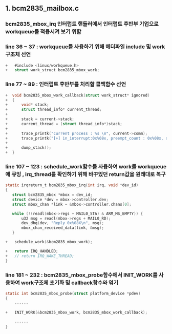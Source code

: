 ## 1. bcm2835_mailbox.c
### bcm2835_mbox_irq 인터럽트 핸들러에서 인터럽트 후반부 기업으로 workqueue를 적용시켜 보기 위함

### line 36 ~ 37 : workqueue를 사용하기 위해 헤더파일 include 및 work구조체 선언
``` c
+   #include <linux/workqueue.h>
+   struct work_struct bcm2835_mbox_work;
```

### line 77 ~ 89 : 인터럽트 후반부를 처리할 콜백함수 선언
``` c
+  void bcm2835_mbox_work_callback(struct work_struct* ignored)
+  {
+      void* stack;
+      struct thread_info* current_thread;
+ 
+      stack = current->stack;
+      current_thread = (struct thread_info*)stack;
+ 
+      trace_printk("current process : %s \n", current->comm);
+      trace_printk("[+] in_interrupt:0x%08x, preempt_count : 0x%08x, stack : 0x%08lx \n", (unsigned int)in_interrupt(), (unsigned int)current_thread->preempt_count, (long unsigned int)stack);
+ 
+      dump_stack();
+  }
 ```
 
 ### line 107 ~ 123 : schedule_work함수를 사용하여 work를 workqueue에 큐잉 , irq_thread를 확인하기 위해 바꾸었던 return값을 원래대로 복구
 ``` c
static irqreturn_t bcm2835_mbox_irq(int irq, void *dev_id)
{
    struct bcm2835_mbox *mbox = dev_id;
    struct device *dev = mbox->controller.dev;
    struct mbox_chan *link = &mbox->controller.chans[0];

    while (!(readl(mbox->regs + MAIL0_STA) & ARM_MS_EMPTY)) {
        u32 msg = readl(mbox->regs + MAIL0_RD);
        dev_dbg(dev, "Reply 0x%08X\n", msg);
        mbox_chan_received_data(link, &msg);
    }

+   schedule_work(&bcm2835_mbox_work);

+   return IRQ_HANDLED;
+   // return IRQ_WAKE_THREAD;
}
```

### line 181 ~ 232 : bcm2835_mbox_probe함수에서 INIT_WORK를 사용하여 work구조체 초기화 및 callback함수와 엮기
``` c
static int bcm2835_mbox_probe(struct platform_device *pdev)
{
    ------
    
+   INIT_WORK(&bcm2835_mbox_work, bcm2835_mbox_work_callback);
    
    ------
}
```



